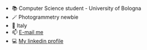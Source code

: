 - 📚 Computer Science student - University of Bologna
- 🪄 Photogrammetry newbie
- 📍 Italy
- 📫 <a href="mailto:gabrielecrestanello01@gmail.com">E-mail me</a>
- 💻 <a href="https://www.linkedin.com/in/gabriele-crestanello/">My linkedin profile</a>

